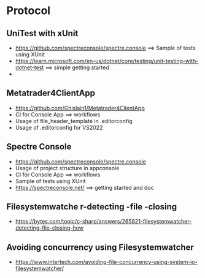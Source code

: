 # Protocol
## UniTest with xUnit
- https://github.com/spectreconsole/spectre.console ==>  Sample of tests using XUnit
- https://learn.microsoft.com/en-us/dotnet/core/testing/unit-testing-with-dotnet-test ==> simple getting started
- 
##  Metatrader4ClientApp
- https://github.com/Ghislain1/Metatrader4ClientApp
- CI for Console App ==> workflows
- Usage of file_header_template  in .editorconfig
- Usage of .editorconfig for VS2022

##   Spectre Console
-  https://github.com/spectreconsole/spectre.console
-  Usage of project structure in appconsole
-  CI for Console App ==> workflows
-  Sample of tests using XUnit
-  https://spectreconsole.net/ ==> getting started and doc

## Filesystemwatche r-detecting -file -closing
-  https://bytes.com/topic/c-sharp/answers/265821-filesystemwatcher-detecting-file-closing-how

##  Avoiding concurrency using Filesystemwatcher
-  https://www.intertech.com/avoiding-file-concurrency-using-system-io-filesystemwatcher/